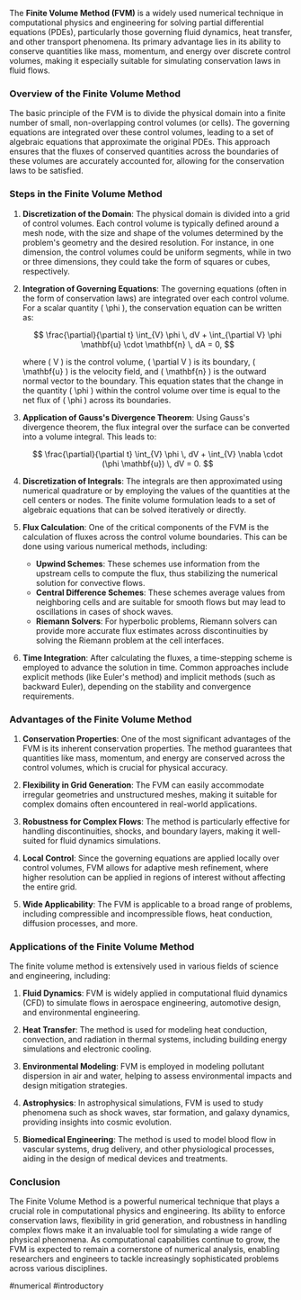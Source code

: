 The **Finite Volume Method (FVM)** is a widely used numerical technique in computational physics and engineering for solving partial differential equations (PDEs), particularly those governing fluid dynamics, heat transfer, and other transport phenomena. Its primary advantage lies in its ability to conserve quantities like mass, momentum, and energy over discrete control volumes, making it especially suitable for simulating conservation laws in fluid flows.

### Overview of the Finite Volume Method

The basic principle of the FVM is to divide the physical domain into a finite number of small, non-overlapping control volumes (or cells). The governing equations are integrated over these control volumes, leading to a set of algebraic equations that approximate the original PDEs. This approach ensures that the fluxes of conserved quantities across the boundaries of these volumes are accurately accounted for, allowing for the conservation laws to be satisfied.

### Steps in the Finite Volume Method

1. **Discretization of the Domain**: The physical domain is divided into a grid of control volumes. Each control volume is typically defined around a mesh node, with the size and shape of the volumes determined by the problem's geometry and the desired resolution. For instance, in one dimension, the control volumes could be uniform segments, while in two or three dimensions, they could take the form of squares or cubes, respectively.

2. **Integration of Governing Equations**: The governing equations (often in the form of conservation laws) are integrated over each control volume. For a scalar quantity \( \phi \), the conservation equation can be written as:

   $$
   \frac{\partial}{\partial t} \int_{V} \phi \, dV + \int_{\partial V} \phi \mathbf{u} \cdot \mathbf{n} \, dA = 0,
   $$

   where \( V \) is the control volume, \( \partial V \) is its boundary, \( \mathbf{u} \) is the velocity field, and \( \mathbf{n} \) is the outward normal vector to the boundary. This equation states that the change in the quantity \( \phi \) within the control volume over time is equal to the net flux of \( \phi \) across its boundaries.

3. **Application of Gauss's Divergence Theorem**: Using Gauss's divergence theorem, the flux integral over the surface can be converted into a volume integral. This leads to:

   $$
   \frac{\partial}{\partial t} \int_{V} \phi \, dV + \int_{V} \nabla \cdot (\phi \mathbf{u}) \, dV = 0.
   $$

4. **Discretization of Integrals**: The integrals are then approximated using numerical quadrature or by employing the values of the quantities at the cell centers or nodes. The finite volume formulation leads to a set of algebraic equations that can be solved iteratively or directly.

5. **Flux Calculation**: One of the critical components of the FVM is the calculation of fluxes across the control volume boundaries. This can be done using various numerical methods, including:

   - **Upwind Schemes**: These schemes use information from the upstream cells to compute the flux, thus stabilizing the numerical solution for convective flows.
   - **Central Difference Schemes**: These schemes average values from neighboring cells and are suitable for smooth flows but may lead to oscillations in cases of shock waves.
   - **Riemann Solvers**: For hyperbolic problems, Riemann solvers can provide more accurate flux estimates across discontinuities by solving the Riemann problem at the cell interfaces.

6. **Time Integration**: After calculating the fluxes, a time-stepping scheme is employed to advance the solution in time. Common approaches include explicit methods (like Euler's method) and implicit methods (such as backward Euler), depending on the stability and convergence requirements.

### Advantages of the Finite Volume Method

1. **Conservation Properties**: One of the most significant advantages of the FVM is its inherent conservation properties. The method guarantees that quantities like mass, momentum, and energy are conserved across the control volumes, which is crucial for physical accuracy.

2. **Flexibility in Grid Generation**: The FVM can easily accommodate irregular geometries and unstructured meshes, making it suitable for complex domains often encountered in real-world applications.

3. **Robustness for Complex Flows**: The method is particularly effective for handling discontinuities, shocks, and boundary layers, making it well-suited for fluid dynamics simulations.

4. **Local Control**: Since the governing equations are applied locally over control volumes, FVM allows for adaptive mesh refinement, where higher resolution can be applied in regions of interest without affecting the entire grid.

5. **Wide Applicability**: The FVM is applicable to a broad range of problems, including compressible and incompressible flows, heat conduction, diffusion processes, and more.

### Applications of the Finite Volume Method

The finite volume method is extensively used in various fields of science and engineering, including:

1. **Fluid Dynamics**: FVM is widely applied in computational fluid dynamics (CFD) to simulate flows in aerospace engineering, automotive design, and environmental engineering.

2. **Heat Transfer**: The method is used for modeling heat conduction, convection, and radiation in thermal systems, including building energy simulations and electronic cooling.

3. **Environmental Modeling**: FVM is employed in modeling pollutant dispersion in air and water, helping to assess environmental impacts and design mitigation strategies.

4. **Astrophysics**: In astrophysical simulations, FVM is used to study phenomena such as shock waves, star formation, and galaxy dynamics, providing insights into cosmic evolution.

5. **Biomedical Engineering**: The method is used to model blood flow in vascular systems, drug delivery, and other physiological processes, aiding in the design of medical devices and treatments.

### Conclusion

The Finite Volume Method is a powerful numerical technique that plays a crucial role in computational physics and engineering. Its ability to enforce conservation laws, flexibility in grid generation, and robustness in handling complex flows make it an invaluable tool for simulating a wide range of physical phenomena. As computational capabilities continue to grow, the FVM is expected to remain a cornerstone of numerical analysis, enabling researchers and engineers to tackle increasingly sophisticated problems across various disciplines.

#numerical #introductory 